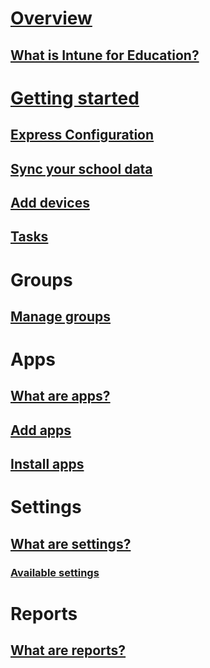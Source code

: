 # [Overview](overview/overview-intune-education.md)
## [What is Intune for Education?](overview/overview-intune-education.md)
# [Getting started](get-started/get-started.md)
## [Express Configuration](get-started/setup.md)
## [Sync your school data](get-started/school-data-service.md)
## [Add devices](get-started/add-devices.md)
## [Tasks](get-started/admin-tasks.md)
# Groups
## [Manage groups](groups/groups-intune-education.md)
# Apps
## [What are apps?](apps/apps-intune-education.md)
## [Add apps](apps/add-apps.md)
## [Install apps](apps/install-apps.md)
# Settings
## [What are settings?](settings/settings-intune-education.md)
### [Available settings](settings/settings.md)
# Reports
## [What are reports?](reports/reports-intune-education.md)
